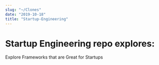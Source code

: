 ```yaml
---
slug: "~/Clones"
date: "2019-10-18"
title: "Startup-Engineering"
---
```


# Startup Engineering repo explores:

Explore Frameworks that are Great for Startups
